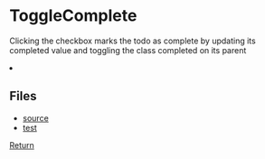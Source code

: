 # ToggleComplete

Clicking the checkbox marks the todo as complete by updating its completed value and toggling the class completed on its parent <li>

## Files

* [source](index.js)
* [test](test.js)

[Return](../../README.md)
